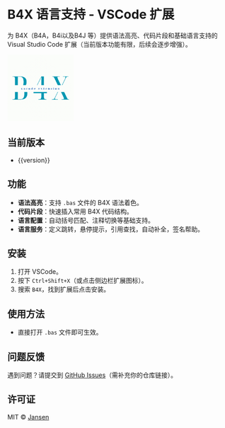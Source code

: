 # B4X 语言支持 - VSCode 扩展

为 B4X（B4A，B4i以及B4J 等）提供语法高亮、代码片段和基础语言支持的 Visual Studio Code 扩展（当前版本功能有限，后续会逐步增强）。

<img src="assets/Logo.png" width="150">

## 当前版本
- {{version}}

## 功能
- **语法高亮**：支持 `.bas` 文件的 B4X 语法着色。
- **代码片段**：快速插入常用 B4X 代码结构。
- **语言配置**：自动括号匹配、注释切换等基础支持。
- **语言服务**：定义跳转，悬停提示，引用查找，自动补全，签名帮助。

## 安装
1. 打开 VSCode。
2. 按下 `Ctrl+Shift+X`（或点击侧边栏扩展图标）。
3. 搜索 `B4X`，找到扩展后点击安装。

## 使用方法
- 直接打开 `.bas` 文件即可生效。

## 问题反馈
遇到问题？请提交到 [GitHub Issues](https://github.com/Jansen611/b4x-language-support/issues)（需补充你的仓库链接）。

## 许可证
MIT © [Jansen](https://github.com/Jansen611)